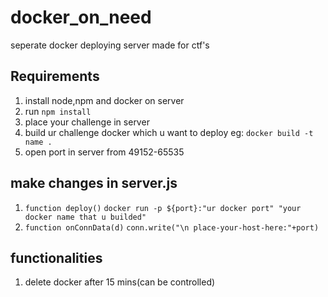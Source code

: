 # docker_on_need
seperate docker deploying server made for ctf's

## Requirements

1. install node,npm and docker on server
2. run `npm install`
3. place your challenge in server
4. build ur challenge docker which u want to deploy eg: `docker build -t name .` 
5. open port in server from 49152-65535

## make changes in server.js

1. `function deploy()` `docker run -p ${port}:"ur docker port" "your docker name that u builded"`
2. `function onConnData(d)`  `conn.write("\n place-your-host-here:"+port)`


## functionalities

1. delete docker after 15 mins(can be controlled)



